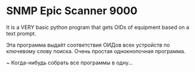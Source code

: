 # SNMP Epic Scanner 9000
It is a VERY basic python program that gets OIDs of equipment based on a text prompt.

Эта программа выдаёт соответствия ОИДов всех устройств по ключевому слову поиска. Очень простая однокнопочная программа. 

~ Когда-нибудь собрать все программы в одну...
